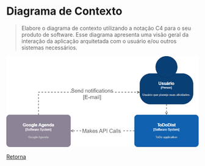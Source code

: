 # Diagrama de Contexto

> Elabore o diagrama de contexto utilizando a notação C4 para o seu produto de software. Esse diagrama apresenta uma visão geral da interação da aplicação arquitetada com o usuário e/ou outros sistemas necessários.  

![Diagrama de Contexto do ToDoDist](figuras/diagrama-de-contexto.png)

[Retorna](../README.md)